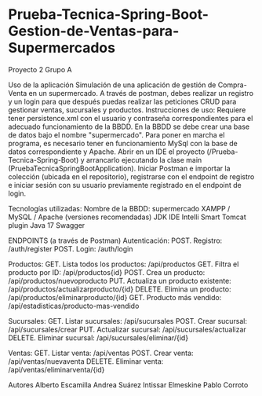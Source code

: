 # Prueba-Tecnica-Spring-Boot-Gestion-de-Ventas-para-Supermercados
Proyecto 2 Grupo A


Uso de la aplicación
Simulación de una aplicación de gestión de Compra-Venta en un supermercado. A través de postman, debes realizar un registro y un login para que después puedas realizar las peticiones CRUD para gestionar ventas, sucursales y productos. 
Instrucciones de uso: 
Requiere tener persistence.xml con el usuario y contraseña correspondientes para el adecuado funcionamiento de la BBDD. En la BBDD se debe crear una base de datos bajo el nombre "supermercado". Para poner en marcha el programa, es necesario tener en funcionamiento MySql con la base de datos correspondiente y Apache. Abrir en un IDE el proyecto (/Prueba-Tecnica-Spring-Boot) y arrancarlo ejecutando la clase main (PruebaTecnicaSpringBootApplication). Iniciar Postman e importar la colección (ubicada en el repositorio), registrarse con el endpoint de registro e iniciar sesión con su usuario previamente registrado en el endpoint de login.

Tecnologías utilizadas:
Nombre de la BBDD: supermercado
XAMPP / MySQL / Apache (versiones recomendadas)
JDK
IDE Intelli
Smart Tomcat plugin
Java 17
Swagger

ENDPOINTS (a través de Postman)
Autenticación:
POST. Registro: /auth/register
POST. Login: /auth/login

Productos:
GET. Lista todos los productos: /api/productos
GET. Filtra el producto por ID: /api/productos{id}
POST. Crea un producto: /api/productos/nuevoproducto
PUT. Actualiza un producto existente: /api/productos/actualizarproducto/{id}
DELETE. Elimina un producto: /api/productos/eliminarproducto/{id}
GET. Producto más vendido: /api/estadisticas/producto-mas-vendido

Sucursales:
GET. Listar sucursales: /api/sucursales
POST. Crear sucursal: /api/sucursales/crear
PUT. Actualizar sucursal: /api/sucursales/actualizar
DELETE. Eliminar sucursal: /api/sucursales/eliminar/{id}

Ventas:
GET. Listar venta: /api/ventas
POST. Crear venta: /api/ventas/nuevaventa
DELETE. Eliminar venta: /api/ventas/eliminarventa/{id}

Autores
Alberto Escamilla
Andrea Suárez
Intissar Elmeskine
Pablo Corroto

